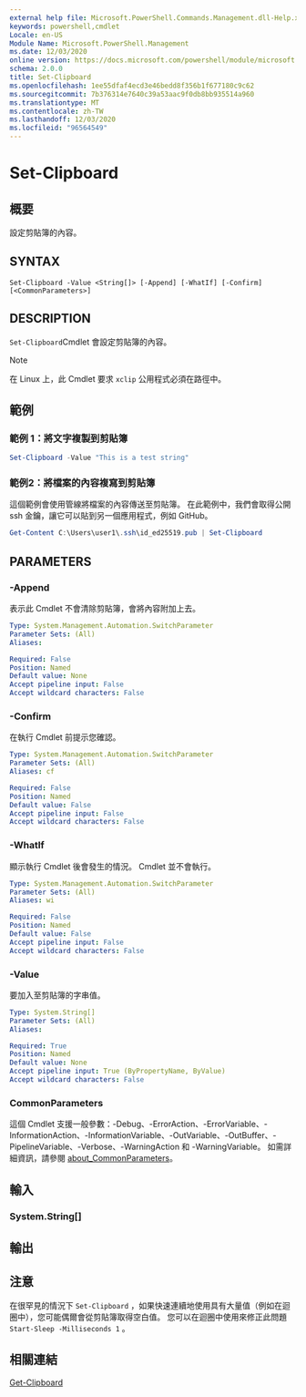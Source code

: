 ```yaml
---
external help file: Microsoft.PowerShell.Commands.Management.dll-Help.xml
keywords: powershell,cmdlet
Locale: en-US
Module Name: Microsoft.PowerShell.Management
ms.date: 12/03/2020
online version: https://docs.microsoft.com/powershell/module/microsoft.powershell.management/set-clipboard?view=powershell-7.1&WT.mc_id=ps-gethelp
schema: 2.0.0
title: Set-Clipboard
ms.openlocfilehash: 1ee55dfaf4ecd3e46bedd8f356b1f677180c9c62
ms.sourcegitcommit: 7b376314e7640c39a53aac9f0db8bb935514a960
ms.translationtype: MT
ms.contentlocale: zh-TW
ms.lasthandoff: 12/03/2020
ms.locfileid: "96564549"
---
```

# Set-Clipboard

## 概要
設定剪貼簿的內容。

## SYNTAX

```
Set-Clipboard -Value <String[]> [-Append] [-WhatIf] [-Confirm] [<CommonParameters>]
```

## DESCRIPTION

`Set-Clipboard`Cmdlet 會設定剪貼簿的內容。

> [!NOTE]
> 在 Linux 上，此 Cmdlet 要求 `xclip` 公用程式必須在路徑中。

## 範例

### 範例 1：將文字複製到剪貼簿

```powershell
Set-Clipboard -Value "This is a test string"
```

### 範例2：將檔案的內容複寫到剪貼簿

這個範例會使用管線將檔案的內容傳送至剪貼簿。 在此範例中，我們會取得公開 ssh 金鑰，讓它可以貼到另一個應用程式，例如 GitHub。

```powershell
Get-Content C:\Users\user1\.ssh\id_ed25519.pub | Set-Clipboard
```

## PARAMETERS

### -Append

表示此 Cmdlet 不會清除剪貼簿，會將內容附加上去。

```yaml
Type: System.Management.Automation.SwitchParameter
Parameter Sets: (All)
Aliases:

Required: False
Position: Named
Default value: None
Accept pipeline input: False
Accept wildcard characters: False
```

### -Confirm

在執行 Cmdlet 前提示您確認。

```yaml
Type: System.Management.Automation.SwitchParameter
Parameter Sets: (All)
Aliases: cf

Required: False
Position: Named
Default value: False
Accept pipeline input: False
Accept wildcard characters: False
```

### -WhatIf

顯示執行 Cmdlet 後會發生的情況。 Cmdlet 並不會執行。

```yaml
Type: System.Management.Automation.SwitchParameter
Parameter Sets: (All)
Aliases: wi

Required: False
Position: Named
Default value: False
Accept pipeline input: False
Accept wildcard characters: False
```

### -Value

要加入至剪貼簿的字串值。

```yaml
Type: System.String[]
Parameter Sets: (All)
Aliases:

Required: True
Position: Named
Default value: None
Accept pipeline input: True (ByPropertyName, ByValue)
Accept wildcard characters: False
```

### CommonParameters

這個 Cmdlet 支援一般參數：-Debug、-ErrorAction、-ErrorVariable、-InformationAction、-InformationVariable、-OutVariable、-OutBuffer、-PipelineVariable、-Verbose、-WarningAction 和 -WarningVariable。 如需詳細資訊，請參閱 [about_CommonParameters](https://go.microsoft.com/fwlink/?LinkID=113216)。

## 輸入

### System.String[]

## 輸出

## 注意

在很罕見的情況下 `Set-Clipboard` ，如果快速連續地使用具有大量值（例如在迴圈中），您可能偶爾會從剪貼簿取得空白值。 您可以在迴圈中使用來修正此問題 `Start-Sleep -Milliseconds 1` 。

## 相關連結

[Get-Clipboard](Get-Clipboard.md)

